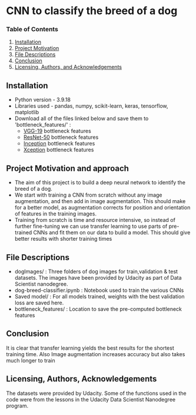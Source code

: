# CNN to classify the breed of a dog

### Table of Contents

1. [Installation](#installation)
2. [Project Motivation](#motivation)
3. [File Descriptions](#files)
4. [Conclusion](#Conclusion)
5. [Licensing, Authors, and Acknowledgements](#licensing)

## Installation <a name="installation"></a>

+ Python version - 3.9.18
+ Libraries used - pandas, numpy, scikit-learn, keras, tensorflow, matplotlib
+ Download all of the files linked below and save them to 'bottleneck_features/' : 
    - [VGG-19](https://s3-us-west-1.amazonaws.com/udacity-aind/dog-project/DogVGG19Data.npz) bottleneck features
    - [ResNet-50](https://s3-us-west-1.amazonaws.com/udacity-aind/dog-project/DogResnet50Data.npz) bottleneck features
    - [Inception](https://s3-us-west-1.amazonaws.com/udacity-aind/dog-project/DogInceptionV3Data.npz) bottleneck features
    - [Xception](https://s3-us-west-1.amazonaws.com/udacity-aind/dog-project/DogXceptionData.npz) bottleneck features

## Project Motivation and approach<a name="motivation"></a>

+ The aim of this project is to build a deep neural network to identify the breed of a dog.
+ We start with training a CNN from scratch without any image augmentation, and then add in image augmentation. This should make for a better model, as augmentation corrects for position and orientation of features in the training images.
+ Training from scratch is time and resource intensive, so instead of further fine-tuning we can use transfer learning to use parts of pre-trained CNNs and fit them on our data to build a model. This should give better results with shorter training times

## File Descriptions <a name="files"></a>

+ dogImages/ : Three folders of dog images for train,validation & test datasets. The images have been provided by Udacity as part of Data Scientist nanodegree.
+ dog-breed-classifier.ipynb : Notebook used to train the various CNNs
+ Saved model/ : For all models trained, weights with the best validation loss are saved here.
+ bottleneck_features/ : Location to save the pre-computed bottleneck features

## Conclusion <a name="Conclusion"></a>

It is clear that transfer learning yields the best results for the shortest training time. Also Image augmentation increases accuracy but also takes much longer to train

## Licensing, Authors, Acknowledgements<a name="licensing"></a>

The datasets were provided by Udacity. Some of the functions used in the code were from the lessons in the Udacity Data Scientist Nanodegree program.
